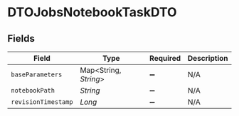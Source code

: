# DTOJobsNotebookTaskDTO


## Fields

| Field                 | Type                  | Required              | Description           |
| --------------------- | --------------------- | --------------------- | --------------------- |
| `baseParameters`      | Map<String, *String*> | :heavy_minus_sign:    | N/A                   |
| `notebookPath`        | *String*              | :heavy_minus_sign:    | N/A                   |
| `revisionTimestamp`   | *Long*                | :heavy_minus_sign:    | N/A                   |